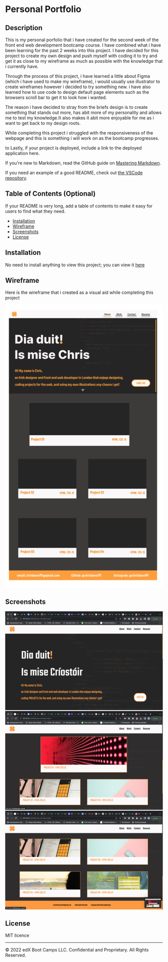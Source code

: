 # Personal Portfolio

## Description 

This is my personal porfolio that i have created for the second week of the front end web development bootcamp course. I have combined what i have been learning for the past 2 weeks into this project. I have decided for this project to create my own design and push myself with coding it to try and get it as close to my wireframe as much as possible with the knowledge that i currently have.

Through the process of this project, i have learned a little about Figma (which i have used to make my wireframe), i would usually use illustrator to create wireframes however i decided to try something new. i have also learned how to use code to design default page elements such as the browsers scroll bar to get it to look how i wanted.

The reason i have decided to stray from the briefs design is to create something that stands out more, has abit more of my personality and allows me to test my knowledge.It also makes it abit more enjoyable for me as i want to get back to my design roots. 

While completing this project i struggled with the responsiveness of the webpage and this is something i will work on as the bootcamp progresses. 

to
Lastly, if your project is deployed, include a link to the deployed application here.

If you're new to Markdown, read the GitHub guide on [Mastering Markdown](https://guides.github.com/features/mastering-markdown/).

If you need an example of a good README, check out [the VSCode repository](https://github.com/microsoft/vscode).


## Table of Contents (Optional)

If your README is very long, add a table of contents to make it easy for users to find what they need.

* [Installation](#installation)
* [Wireframe](#wireframe)
* [Screenshots](#screenshots)
* [License](#license)


## Installation

No need to install anything to view this project; you can view it [here](https://chriskeno95.github.io/personal-portfolio/)

## Wireframe 

Here is the wireframe that i created as a visual aid while completing this project


![wireframe](assets/images/hi-fi-wireframe.png)


## Screenshots
![screenshot](assets/images/screenshot1.png)
![screenshot](assets/images/screenshot2.png)
![screenshot](assets/images/screenshot3.png)

## License

MIT licence

---


© 2022 edX Boot Camps LLC. Confidential and Proprietary. All Rights Reserved.
